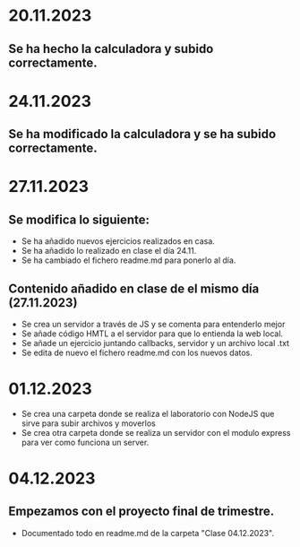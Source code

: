 # 20.11.2023
## Se ha hecho la calculadora y subido correctamente.
# 24.11.2023
## Se ha modificado la calculadora y se ha subido correctamente.
# 27.11.2023
## Se modifica lo siguiente:
- Se ha añadido nuevos ejercicios realizados en casa.
- Se ha añadido lo realizado en clase el día 24.11.
- Se ha cambiado el fichero readme.md para ponerlo al día.
## Contenido añadido en clase de el mismo día (27.11.2023)
- Se crea un servidor a través de JS y se comenta para entenderlo mejor
- Se añade código HMTL a el servidor para que lo entienda la web local.
- Se añade un ejercicio juntando callbacks, servidor y un archivo local .txt
- Se edita de nuevo el fichero readme.md con los nuevos datos.
# 01.12.2023
- Se crea una carpeta donde se realiza el laboratorio con NodeJS que sirve para subir archivos y moverlos
- Se crea otra carpeta donde se realiza un servidor con el modulo express para ver como funciona un server.
# 04.12.2023
## Empezamos con el proyecto final de trimestre. 
- Documentado todo en readme.md de la carpeta "Clase 04.12.2023".
